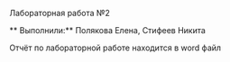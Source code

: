 Лабораторная работа №2 


** Выполнили:** Полякова Елена, Стифеев Никита


Отчёт по лабораторной работе находится в word файл 

